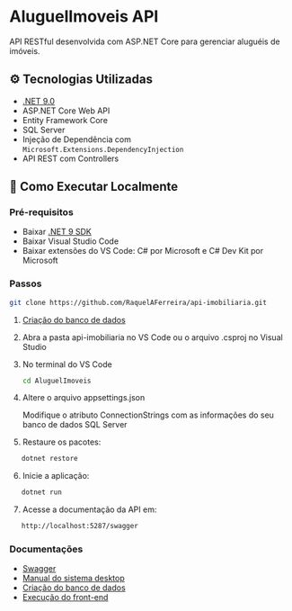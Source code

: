 # AluguelImoveis API

API RESTful desenvolvida com ASP.NET Core para gerenciar aluguéis de imóveis.

## ⚙️ Tecnologias Utilizadas

- [.NET 9.0](https://dotnet.microsoft.com/en-us/download/dotnet/9.0)
- ASP.NET Core Web API
- Entity Framework Core
- SQL Server
- Injeção de Dependência com `Microsoft.Extensions.DependencyInjection`
- API REST com Controllers

## 🚀 Como Executar Localmente

### Pré-requisitos

- Baixar [.NET 9 SDK](https://dotnet.microsoft.com/en-us/download/dotnet/9.0)
- Baixar Visual Studio Code
- Baixar extensões do VS Code: C# por Microsoft e C# Dev Kit por Microsoft

### Passos

   ```bash
   git clone https://github.com/RaquelAFerreira/api-imobiliaria.git
   ```

1. [Criação do banco de dados](Docs/bancodedados.pdf)

2. Abra a pasta api-imobiliaria no VS Code ou o arquivo .csproj no Visual Studio

3. No terminal do VS Code
   ```bash
   cd AluguelImoveis
   ```
4. Altere o arquivo appsettings.json

   Modifique o atributo ConnectionStrings com as informações do seu banco de dados SQL Server
   
5. Restaure os pacotes:
```bash
   dotnet restore
```
6. Inicie a aplicação:
```bash
   dotnet run
```
7. Acesse a documentação da API em:
```bash
   http://localhost:5287/swagger
```
### Documentações

- [Swagger](http://localhost:5287/swagger/index.html)
- [Manual do sistema desktop](Docs/manual.pdf)
- [Criação do banco de dados](Docs/bancodedados.pdf)
- [Execução do front-end](https://github.com/RaquelAFerreira/desktop-imobiliaria)

